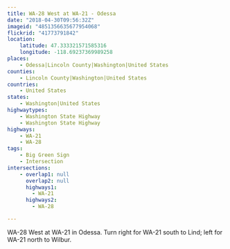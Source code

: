 ```yaml
---
title: WA-28 West at WA-21 - Odessa
date: "2018-04-30T09:56:32Z"
imageid: "4851356635677954068"
flickrid: "41773791842"
location:
    latitude: 47.333321571585316
    longitude: -118.69237369989258
places:
    - Odessa|Lincoln County|Washington|United States
counties:
    - Lincoln County|Washington|United States
countries:
    - United States
states:
    - Washington|United States
highwaytypes:
    - Washington State Highway
    - Washington State Highway
highways:
    - WA-21
    - WA-28
tags:
    - Big Green Sign
    - Intersection
intersections:
    - overlap1: null
      overlap2: null
      highways1:
        - WA-21
      highways2:
        - WA-28

---
```

WA-28 West at WA-21 in Odessa.  Turn right for WA-21 south to Lind; left for WA-21 north to Wilbur.